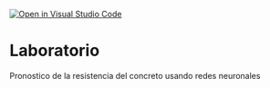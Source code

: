[![Open in Visual Studio Code](https://classroom.github.com/assets/open-in-vscode-c66648af7eb3fe8bc4f294546bfd86ef473780cde1dea487d3c4ff354943c9ae.svg)](https://classroom.github.com/online_ide?assignment_repo_id=8056023&assignment_repo_type=AssignmentRepo)
# Laboratorio
Pronostico de la resistencia del concreto usando redes neuronales
